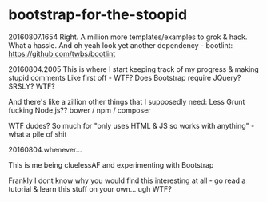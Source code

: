 # bootstrap-for-the-stoopid

20160807.1654
Right.  A million more templates/examples to grok & hack.  What a hassle.
And oh yeah look yet another dependency - bootlint: https://github.com/twbs/bootlint

20160804.2005 
This is where I start keeping track of my progress & making stupid comments
Like first off - WTF? Does Bootstrap require JQuery?  SRSLY? WTF?

And there's like a zillion other things that I supposedly need:
Less
Grunt
fucking Node.js??
bower / npm / composer



WTF dudes?  So much for "only uses HTML & JS so works with anything" - what a pile of shit



20160804.whenever...

This is me being cluelessAF and experimenting with Bootstrap

Frankly I dont know why you would find this interesting at all - go read a tutorial & learn this stuff on your own... ugh WTF?
